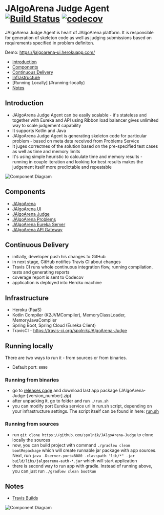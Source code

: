 # JAlgoArena Judge Agent [![Build Status](https://travis-ci.org/spolnik/JAlgoArena-Judge.svg?branch=master)](https://travis-ci.org/spolnik/JAlgoArena-Judge) [![codecov](https://codecov.io/gh/spolnik/JAlgoArena-Judge/branch/master/graph/badge.svg)](https://codecov.io/gh/spolnik/JAlgoArena-Judge)

JAlgoArena Judge Agent is heart of JAlgoArena platform. It is responsible for generation of skeleton code as well as judging submissions based on requirements specified in problem definiton.

Demo: https://jalgoarena-ui.herokuapp.com/

- [Introduction](#introduction)
- [Components](#components)
- [Continuous Delivery](#continuous-delivery)
- [Infrastructure](#infrastructure)
- [Running Locally] (#running-locally)
- [Notes](#notes)

## Introduction

- JAlgoArena Judge Agent can be easily scalable - it's stateless and together with Eureka and API using Ribbon load balancer gives unlimited way to scale judgement capability
- It supports Kotlin and Java
- JAlgoArena Judge Agent is generating skeleton code for particular problem - based on meta data received from Problems Service
- It juges correctnes of the solution based on the pre-specified test cases as well as time and memory limits
- It's using simple heuristic to calculate time and memory results - running in couple iteration and looking for best results makes the judgement itself more predictable and repeatable

![Component Diagram](https://github.com/spolnik/JAlgoArena/raw/master/design/component_diagram.png)

## Components

- [JAlgoArena](https://github.com/spolnik/JAlgoArena)
- [JAlgoArena UI](https://github.com/spolnik/JAlgoArena-UI)
- [JAlgoArena Judge](https://github.com/spolnik/JAlgoArena-Judge)
- [JAlgoArena Problems](https://github.com/spolnik/JAlgoArena-Problems)
- [JAlgoArena Eureka Server](https://github.com/spolnik/JAlgoArena-Eureka)
- [JAlgoArena API Gateway](https://github.com/spolnik/JAlgoArena-API)

## Continuous Delivery

- initially, developer push his changes to GitHub
- in next stage, GitHub notifies Travis CI about changes
- Travis CI runs whole continuous integration flow, running compilation, tests and generating reports
- coverage report is sent to Codecov
- application is deployed into Heroku machine

## Infrastructure

- Heroku (PaaS)
- Kotlin Compiler (K2JVMCompiler), MemoryClassLoader, MemoryJavaCompiler
- Spring Boot, Spring Cloud (Eureka Client)
- TravisCI - https://travis-ci.org/spolnik/JAlgoArena-Judge

## Running locally

There are two ways to run it - from sources or from binaries.
- Default port: `8080`

### Running from binaries
- go to [releases page](https://github.com/spolnik/JAlgoArena-Judge/releases) and download last app package (JAlgoArena-Judge-[version_number].zip)
- after unpacking it, go to folder and run `./run.sh`
- you can modify port Eureka service url in run.sh script, depending on your infrastructure settings. The script itself can be found in here: [run.sh](run.sh)

### Running from sources
- run `git clone https://github.com/spolnik/JAlgoArena-Judge` to clone locally the sources
- now, you can build project with command `./gradlew clean bootRepackage` which will create runnable jar package with app sources. Next, run `java -Dserver.port=8080 -classpath "lib/*" -jar build/libs/jalgoarena-auth-*.jar` which will start application
- there is second way to run app with gradle. Instead of running above, you can just run `./gradlew clean bootRun`

## Notes
- [Travis Builds](https://travis-ci.org/spolnik)

![Component Diagram](https://github.com/spolnik/JAlgoArena/raw/master/design/JAlgoArena_Logo.png)
